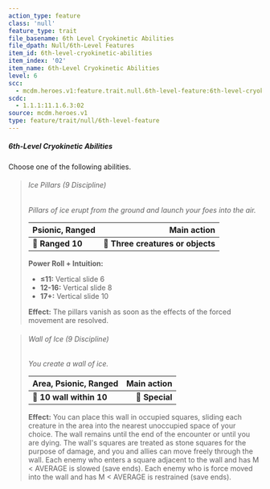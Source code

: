 ```yaml
---
action_type: feature
class: 'null'
feature_type: trait
file_basename: 6th Level Cryokinetic Abilities
file_dpath: Null/6th-Level Features
item_id: 6th-level-cryokinetic-abilities
item_index: '02'
item_name: 6th-Level Cryokinetic Abilities
level: 6
scc:
  - mcdm.heroes.v1:feature.trait.null.6th-level-feature:6th-level-cryokinetic-abilities
scdc:
  - 1.1.1:11.1.6.3:02
source: mcdm.heroes.v1
type: feature/trait/null/6th-level-feature
---
```


##### 6th-Level Cryokinetic Abilities

Choose one of the following abilities.

<!-- -->
> ###### Ice Pillars (9 Discipline)
>
> *Pillars of ice erupt from the ground and launch your foes into the air.*
>
> | **Psionic, Ranged** |                   **Main action** |
> | ------------------- | --------------------------------: |
> | **📏 Ranged 10**    | **🎯 Three creatures or objects** |
>
> **Power Roll + Intuition:**
>
> - **≤11:** Vertical slide 6
> - **12-16:** Vertical slide 8
> - **17+:** Vertical slide 10
>
> **Effect:** The pillars vanish as soon as the effects of the forced movement are resolved.

<!-- -->
> ###### Wall of Ice (9 Discipline)
>
> *You create a wall of ice.*
>
> | **Area, Psionic, Ranged** | **Main action** |
> | ------------------------- | --------------: |
> | **📏 10 wall within 10**  |  **🎯 Special** |
>
> **Effect:** You can place this wall in occupied squares, sliding each creature in the area into the nearest unoccupied space of your choice. The wall remains until the end of the encounter or until you are dying. The wall's squares are treated as stone squares for the purpose of damage, and you and allies can move freely through the wall. Each enemy who enters a square adjacent to the wall and has M < AVERAGE is slowed (save ends). Each enemy who is force moved into the wall and has M < AVERAGE is restrained (save ends).

